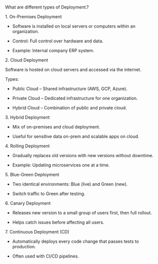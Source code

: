 What are different types of Deployment.?



1\. On-Premises Deployment



* Software is installed on local servers or computers within an organization.



* Control: Full control over hardware and data.



* Example: Internal company ERP system.



2\. Cloud Deployment



Software is hosted on cloud servers and accessed via the internet.



Types:



* Public Cloud – Shared infrastructure (AWS, GCP, Azure).



* Private Cloud – Dedicated infrastructure for one organization.



* Hybrid Cloud – Combination of public and private cloud.



3\. Hybrid Deployment



* Mix of on-premises and cloud deployment.



* Useful for sensitive data on-prem and scalable apps on cloud.



4\. Rolling Deployment



* Gradually replaces old versions with new versions without downtime.



* Example: Updating microservices one at a time.



5\. Blue-Green Deployment



* Two identical environments: Blue (live) and Green (new).



* Switch traffic to Green after testing.



6\. Canary Deployment



* Releases new version to a small group of users first, then full rollout.



* Helps catch issues before affecting all users.



7\. Continuous Deployment (CD)



* Automatically deploys every code change that passes tests to production.



* Often used with CI/CD pipelines.

